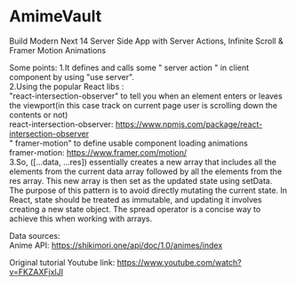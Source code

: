 # AmimeVault
Build Modern Next 14 Server Side App with Server Actions, Infinite Scroll &amp; Framer Motion Animations


Some points:
1.It defines and calls some " server action " in client component by using "use server".  
2.Using the popular React libs :   
"react-intersection-observer" to tell you when an element enters or leaves the viewport(in this case track on current page user is scrolling down the contents or not)  
react-intersection-observer: https://www.npmjs.com/package/react-intersection-observer  
" framer-motion" to define usable component loading animations  
framer-motion: https://www.framer.com/motion/  
3.So, ([...data, ...res]) essentially creates a new array that includes all the elements from the current data array followed by all the elements from the res array. This new array is then set as the updated state using setData.  
The purpose of this pattern is to avoid directly mutating the current state. In React, state should be treated as immutable, and updating it involves creating a new state object. The spread operator is a concise way to achieve this when working with arrays.   


Data sources:   
Anime API: https://shikimori.one/api/doc/1.0/animes/index   

Original tutorial Youtube link: https://www.youtube.com/watch?v=FKZAXFjxlJI  

